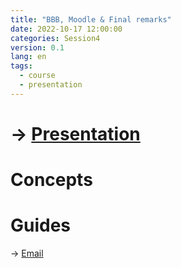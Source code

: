 ```yaml
---
title: "BBB, Moodle & Final remarks"
date: 2022-10-17 12:00:00
categories: Session4
version: 0.1
lang: en
tags:
  - course
  - presentation
---
```

# → [Presentation](https://victor-fancelli-capdevila.github.io/display_presentations/abc_dl/S01)

# Concepts



# Guides
→ [Email]({{site.baseurl}}docs/mail)

